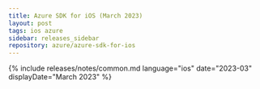 ```yaml
---
title: Azure SDK for iOS (March 2023)
layout: post
tags: ios azure
sidebar: releases_sidebar
repository: azure/azure-sdk-for-ios
---
```

{% include releases/notes/common.md language="ios" date="2023-03" displayDate="March 2023" %}